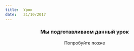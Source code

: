 ```yaml
---
title:  Урок
date:   31/10/2017
---
```


### <center>Мы подготавливаем данный урок</center>
<center>Попробуйте позже</center>